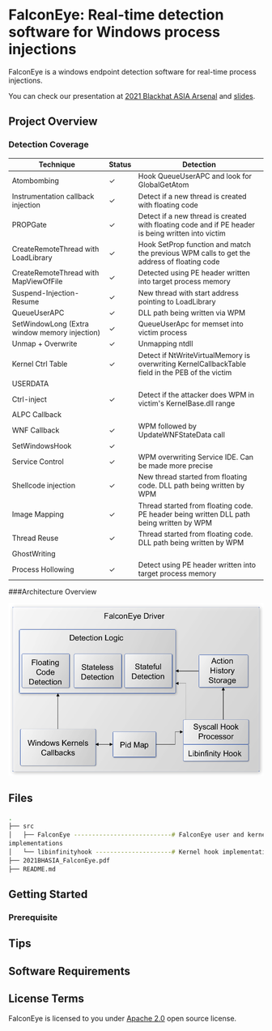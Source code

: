 # FalconEye: Real-time detection software for Windows process injections

FalconEye is a windows endpoint detection software for real-time process
injections.

You can check our presentation at [2021 Blackhat ASIA Arsenal](https://www.blackhat.com/asia-21/arsenal/schedule/#falconeye-windows-process-injection-techniques---catch-them-all-22612) and [slides](https://github.com/rajiv2790/FalconEye/blob/main/2021BHASIA_FalconEye.pdf).

## Project Overview

### Detection Coverage
| Technique                                     | Status  | Detection  |
| -------------                                 | ------- | -----------|
| Atombombing                                   | &check; | Hook QueueUserAPC and look for GlobalGetAtom  |
| Instrumentation callback injection            | &check; | Detect if a new thread is created with floating code |
| PROPGate                                      | &check; | Detect if a new thread is created with floating code and if PE header is being written into victim|
| CreateRemoteThread with LoadLibrary           | &check; | Hook SetProp function and match the previous WPM calls to get the address of floating code |
| CreateRemoteThread with MapViewOfFile         | &check; | Detected using PE header written into target process memory |
| Suspend-Injection-Resume                      | &check; | New thread with start address pointing to LoadLibrary |
| QueueUserAPC                                  | &check; | DLL path being written via WPM |
| SetWindowLong (Extra window memory injection) | &check; | QueueUserApc for memset into victim process |
| Unmap + Overwrite                             | &check; | Unmapping ntdll |
| Kernel Ctrl Table                             | &check; | Detect if NtWriteVirtualMemory is overwriting KernelCallbackTable field in the PEB of the victim |
| USERDATA                                      |         |    |
| Ctrl-inject                                   | &check; | Detect if the attacker does WPM in victim's KernelBase.dll range   |
| ALPC Callback                                 |         |    |
| WNF Callback                                  | &check; | WPM followed by UpdateWNFStateData call   |
| SetWindowsHook                                | &check;       |    |
| Service Control                               | &check; | WPM overwriting Service IDE. Can be made more precise   |
| Shellcode injection                           | &check; | New thread started from floating code. DLL path being written by WPM    |
| Image Mapping                                 | &check; | Thread started from floating code. PE header being written DLL path being written by WPM   |
| Thread Reuse                                  | &check; |  Thread started from floating code. DLL path being written by WPM  |
| GhostWriting                                  |         |    |
| Process Hollowing                             | &check; |  Detect using PE header written into target process memory  |


###Architecture Overview

![alt text](diagrams/FalconEye_Software_Architecture.png)

## Files
```bash
.
├── src 
│   ├── FalconEye ---------------------------# FalconEye user and kernel space
implementations
│   └── libinfinityhook ---------------------# Kernel hook implementation
├── 2021BHASIA_FalconEye.pdf
├── README.md
```

## Getting Started


### Prerequisite


## Tips

## Software Requirements

## License Terms
FalconEye is licensed to you under [Apache 2.0](COPYING) open source license. 
